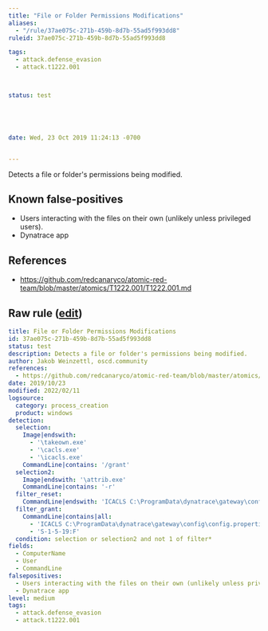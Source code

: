 ```yaml
---
title: "File or Folder Permissions Modifications"
aliases:
  - "/rule/37ae075c-271b-459b-8d7b-55ad5f993dd8"
ruleid: 37ae075c-271b-459b-8d7b-55ad5f993dd8

tags:
  - attack.defense_evasion
  - attack.t1222.001



status: test





date: Wed, 23 Oct 2019 11:24:13 -0700


---
```


Detects a file or folder's permissions being modified.

<!--more-->


## Known false-positives

* Users interacting with the files on their own (unlikely unless privileged users).
* Dynatrace app



## References

* https://github.com/redcanaryco/atomic-red-team/blob/master/atomics/T1222.001/T1222.001.md


## Raw rule ([edit](https://github.com/SigmaHQ/sigma/edit/master/rules/windows/process_creation/proc_creation_win_file_permission_modifications.yml))
```yaml
title: File or Folder Permissions Modifications
id: 37ae075c-271b-459b-8d7b-55ad5f993dd8
status: test
description: Detects a file or folder's permissions being modified.
author: Jakob Weinzettl, oscd.community
references:
  - https://github.com/redcanaryco/atomic-red-team/blob/master/atomics/T1222.001/T1222.001.md
date: 2019/10/23
modified: 2022/02/11
logsource:
  category: process_creation
  product: windows
detection:
  selection:
    Image|endswith:
      - '\takeown.exe'
      - '\cacls.exe'
      - '\icacls.exe'
    CommandLine|contains: '/grant'
  selection2:
    Image|endswith: '\attrib.exe'
    CommandLine|contains: '-r'
  filter_reset:
    CommandLine|endswith: 'ICACLS C:\ProgramData\dynatrace\gateway\config\connectivity.history /reset'
  filter_grant:
    CommandLine|contains|all:
      - 'ICACLS C:\ProgramData\dynatrace\gateway\config\config.properties /grant :r '
      - 'S-1-5-19:F'
  condition: selection or selection2 and not 1 of filter*
fields:
  - ComputerName
  - User
  - CommandLine
falsepositives:
  - Users interacting with the files on their own (unlikely unless privileged users).
  - Dynatrace app
level: medium
tags:
  - attack.defense_evasion
  - attack.t1222.001

```
